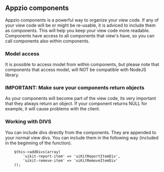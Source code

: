 ## Appzio components

Appzio components is a powerful way to organize your view code. If any of your view code will be or might be re-usable, it is adviced to include them as components. This will help you keep your view code more readable. Components have access to all components that view's have, so you can call components also within components.

### Model access

It is possible to access model from within components, but please note that components that access model, will NOT be compatible with NodeJS library.

### IMPORTANT: Make sure your components return objects

As your components will become part of the view code, its very important that they always return an object. If your component returns NULL for example, it will cause problems with the client.

### Working with DIVS

You can include divs directly from the components. They are appended to your normal view divs. You can include them in the following way (included in the beginning of the function).

        $this->addDivs(array(
            'uikit-report-item' => 'uiKitReportItemDiv',
            'uikit-remove-item' => 'uiKitRemoveItemDiv'
        ));
